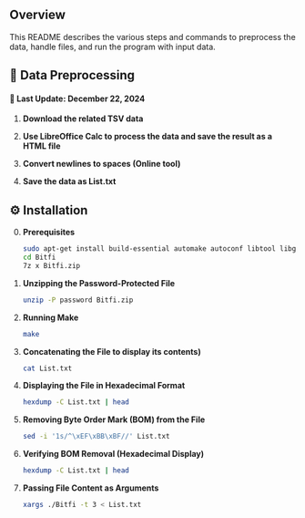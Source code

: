 ## Overview

This README describes the various steps and commands to preprocess the data, handle files, and run the program with input data.





## 🔌 Data Preprocessing

#### 📅 Last Update: December 22, 2024

1. **Download the related TSV data**  

2. **Use LibreOffice Calc to process the data and save the result as a HTML file**  

3. **Convert newlines to spaces (Online tool)**  

4. **Save the data as List.txt**  





## ⚙️ Installation


0. **Prerequisites**  

   ```bash
   sudo apt-get install build-essential automake autoconf libtool libgmp3-dev p7zip-full
   cd Bitfi
   7z x Bitfi.zip
   ```

1. **Unzipping the Password-Protected File**  

   ```bash
   unzip -P password Bitfi.zip
   ```

2. **Running Make**  

   ```bash
   make
   ```

3. **Concatenating the File to display its contents)**  

   ```bash
   cat List.txt
   ```

4. **Displaying the File in Hexadecimal Format**  

   ```bash
   hexdump -C List.txt | head
   ```

5. **Removing Byte Order Mark (BOM) from the File**  

   ```bash
   sed -i '1s/^\xEF\xBB\xBF//' List.txt
   ```

6. **Verifying BOM Removal (Hexadecimal Display)** 

   ```bash
   hexdump -C List.txt | head
   ```

7. **Passing File Content as Arguments**  

   ```bash
   xargs ./Bitfi -t 3 < List.txt
   ```
